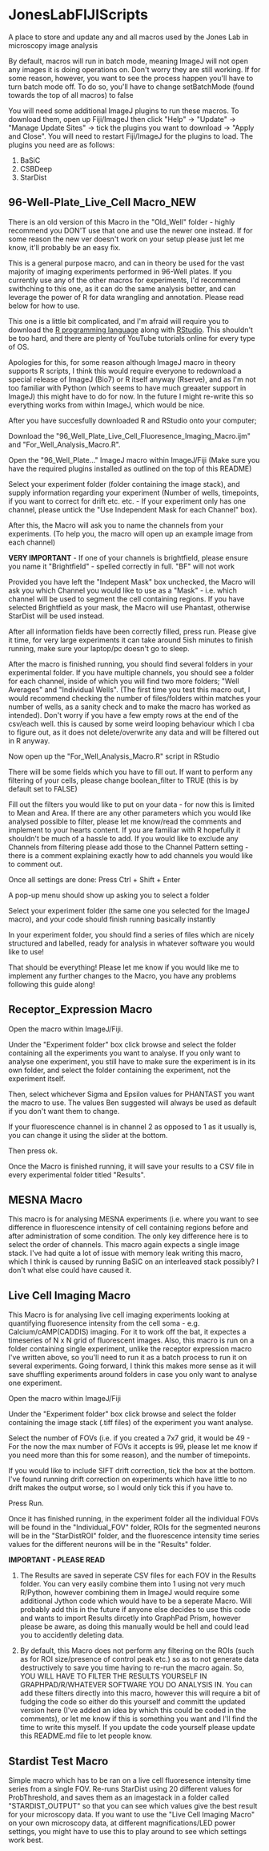 # JonesLabFIJIScripts
A place to store and update any and all macros used by the Jones Lab in microscopy image analysis

By default, macros will run in batch mode, meaning ImageJ will not open any images it is doing operations on. Don't worry they are still working. If for some reason, however, you want to see the process happen you'll have to turn batch mode off. To do so, you'll have to change setBatchMode (found towards the top of all macros) to false

You will need some additional ImageJ plugins to run these macros. To download them, open up Fiji/ImageJ then click "Help" -> "Update" -> "Manage Update Sites" -> tick the plugins you want to download -> "Apply and Close". You will need to restart Fiji/ImageJ for the plugins to load. The plugins you need are as follows:

1. BaSiC
2. CSBDeep
3. StarDist


<strong><h2>96-Well-Plate_Live_Cell Macro_NEW</strong></h2>

There is an old version of this Macro in the "Old_Well" folder - highly recommend you DON'T use that one and use the newer one instead. If for some reason the new ver doesn't work on your setup please just let me know, it'll probably be an easy fix. 

This is a general purpose macro, and can in theory be used for the vast majority of imaging experiments performed in 96-Well plates. If you currently use any of the other macros for experiments, I'd recommend swithching to this one, as it can do the same analysis better, and can leverage the power of R for data wrangling and annotation. Please read below for how to use. 

This one is a little bit complicated, and I'm afraid will require you to download the <a href="https://cran.rstudio.com/">R programming language</a> along with <a href="https://posit.co/download/rstudio-desktop/">RStudio</a>. This shouldn't be too hard, and there are plenty of YouTube tutorials online for every type of OS. 

Apologies for this, for some reason although ImageJ macro in theory supports R scripts, I think this would require everyone to redownload a special release of ImageJ (Bio7) or R itself anyway (Rserve), and as I'm not too familiar with Python (which seems to have much greaater support in ImageJ) this might have to do for now. In the future I might re-write this so everything works from within ImageJ, which would be nice.

After you have succesfully downloaded R and RStudio onto your computer;

Download the "96_Well_Plate_Live_Cell_Fluoresence_Imaging_Macro.ijm" and "For_Well_Analysis_Macro.R".

Open the "96_Well_Plate..." ImageJ macro within ImageJ/Fiji (Make sure you have the required plugins installed as outlined on the top of this README)

Select your experiment folder (folder containing the image stack), and supply information regarding your experiment (Number of wells, timepoints, if you want to correct for drift etc. etc. -  If your experiment only has one channel, please untick the "Use Independent Mask for each Channel" box). 

After this, the Macro will ask you to name the channels from your experiments. (To help you, the macro will open up an example image from each channel)

<b>VERY IMPORTANT</b> - If one of your channels is brightfield, please ensure you name it "Brightfield" - spelled correctly in full. "BF" will not work

Provided you have left the "Indepent Mask" box unchecked, the Macro will ask you which Channel you would like to use as a "Mask" - i.e. which channel will be used to segment the cell containing regions. If you have selected Brightfield as your mask, the Macro will use Phantast, otherwise StarDist will be used instead.

After all information fields have been correctly filled, press run. Please give it time, for very large experiments it can take around 5ish minutes to finish running, make sure your laptop/pc doesn't go to sleep.

After the macro is finished running, you should find several folders in your experimental folder. If you have multiple channels, you should see a folder for each channel, inside of which you will find two more folders; "Well Averages" and "Individual Wells". (The first time you test this macro out, I would recommend checking the number of files/folders within matches your number of wells, as a sanity check and to make the macro has worked as intended). Don't worry if you have a few empty rows at the end of the csv/each well. this is caused by some weird looping behaviour which I cba to figure out, as it does not delete/overwrite any data and will be filtered out in R anyway.

Now open up the "For_Well_Analysis_Macro.R" script in RStudio

There will be some fields which you have to fill out. If want to perform any filtering of your cells, please change boolean_filter to TRUE (this is by default set to FALSE)

Fill out the filters you would like to put on your data - for now this is limited to Mean and Area. If there are any other parameters which you would like analysed possible to filter, please let me know/read the comments and implement to your hearts content. If you are familiar with R hopefully it shouldn't be much of a hassle to add. If you would like to exclude any Channels from filtering please add those to the Channel Pattern setting - there is a comment explaining exactly how to add channels you would like to comment out. 

Once all settings are done:
Press Ctrl + Shift + Enter

A pop-up menu should show up asking you to select a folder

Select your experiment folder (the same one you selected for the ImageJ macro), and your code should finish running basically instantly

In your experiment folder, you should find a series of files which are nicely structured and labelled, ready for analysis in whatever software you would like to use!

That should be everything! Please let me know if you would like me to implement any further changes to the Macro, you have any problems following this guide along!

<strong><h2>Receptor_Expression Macro</strong></h2>

Open the macro within ImageJ/Fiji.

Under the "Experiment folder" box click browse and select the folder containing all the experiments you want to analyse. If you only want to analyse one experiment, you still have to make sure the experiment is in its own folder, and select the folder containing the experiment, not the experiment itself.

Then, select whichever Sigma and Epsilon values for PHANTAST you want the macro to use. The values Ben suggested will always be used as default if you don't want them to change.

If your fluorescence channel is in channel 2 as opposed to 1 as it usually is, you can change it using the slider at the bottom.

Then press ok. 

Once the Macro is finished running, it will save your results to a CSV file in every experimental folder titled "Results".

<strong><h2>MESNA Macro</strong></h2>

This macro is for analysing MESNA experiments (i.e. where you want to see difference in fluorescence intensity of cell containing regions before and after administration of some condition. The only key difference here is to select the order of channels. This macro again expects a single image stack. I've had quite a lot of issue with memory leak writing this macro, which I think is caused by running BaSiC on an interleaved stack possibly? I don't what else could have caused it. 

<strong><h2>Live Cell Imaging Macro</strong></h2>

This Macro is for analysing live cell imaging experiments looking at quantifying fluoresence intensity from the cell soma - e.g. Calcium/cAMP(CADDIS) imaging. For it to work off the bat, it expectes a timeseries of N x N grid of fluorescent images. Also, this macro is run on a folder containing single experiment, unlike the receptor expression macro I've written above, so you'll need to run it as a batch process to run it on several experiments. Going forward, I think this makes more sense as it will save shuffling experiments around folders in case you only want to analyse one experiment.

Open the macro within ImageJ/Fiji

Under the "Experiment folder" box click browse and select the folder containing the image stack (.tiff files) of the experiment you want analyse.

Select the number of FOVs (i.e. if you created a 7x7 grid, it would be 49 - For the now the max number of FOVs it accepts is 99, please let me know if you need more than this for some reason), and the number of timepoints.

If you would like to include SIFT drift correction, tick the box at the bottom. I've found running drift correction on experiments which have little to no drift makes the output worse, so I would only tick this if you have to.

Press Run.

Once it has finished running, in the experiment folder all the individual FOVs will be found in the "Individual_FOV" folder, ROIs for the segmented neurons will be in the "StarDistROI" folder, and the fluorescence intensity time series values for the different neurons will be in the "Results" folder. 

<b>IMPORTANT - PLEASE READ</b>

1. The Results are saved in seperate CSV files for each FOV in the Results folder. You can very easily combine them into 1 using not very much R/Python, however combining them in ImageJ would require some additional Jython code which would have to be a seperate Macro. Will probably add this in the future if anyone else decides to use this code and wants to import Results dircetly into GraphPad Prism, however please be aware, as doing this manually would be hell and could lead you to accidently deleting data.

2. By default, this Macro does not perform any filtering on the ROIs (such as for ROI size/presence of control peak etc.) so as to not generate data destructively to save you time having to re-run the macro again. So, YOU WILL HAVE TO FILTER THE RESULTS YOURSELF IN GRAPHPAD/R/WHATEVER SOFTWARE YOU DO ANALYSIS IN. You can add these filters directly into this macro, however this will require a bit of fudging the code so either do this yourself and committ the updated version here (I've added an idea by which this could be coded in the comments), or let me know if this is something you want and I'll find the time to write this myself. If you update the code yourself please update this README.md file to let people know. 


<strong><h2>Stardist Test Macro</strong></h2>

Simple macro which has to be ran on a live cell fluoresence intensity time series from a single FOV. Re-runs StarDist using 20 different values for ProbThreshold, and saves them as an imagestack in a folder called "STARDIST_OUTPUT" so that you can see which values give the best result for your microscopy data. If you want to use the "Live Cell Imaging Macro" on your own microscopy data, at different magnifications/LED power settings, you might have to use this to play around to see which settings work best.

